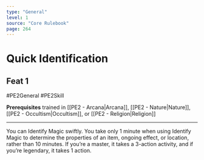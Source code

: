 ```yaml
---
type: "General"
level: 1
source: "Core Rulebook"
page: 264
---
```

# Quick Identification
## Feat 1
#PE2General #PE2Skill 

**Prerequisites** trained in [[PE2 - Arcana|Arcana]], [[PE2 - Nature|Nature]], [[PE2 - Occultism|Occultism]], or [[PE2 - Religion|Religion]]

---
You can Identify Magic swiftly. You take only 1 minute when using Identify Magic to determine the properties of an item, ongoing effect, or location, rather than 10 minutes. If you’re a master, it takes a 3-action activity, and if you’re legendary, it takes 1 action.